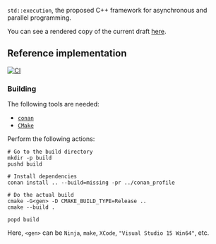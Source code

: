 `std::execution`, the proposed C++ framework for asynchronous and parallel programming.

You can see a rendered copy of the current draft [here](https://brycelelbach.github.io/wg21_p2300_std_execution/std_execution.html).


## Reference implementation

[![CI](https://github.com/brycelelbach/wg21_p2300_std_execution/workflows/CI/badge.svg)](https://github.com/brycelelbach/wg21_p2300_std_execution/actions)

### Building

The following tools are needed:
* [`conan`](https://www.conan.io/)
* [`CMake`](https://cmake.org/)

Perform the following actions:
```
# Go to the build directory
mkdir -p build
pushd build

# Install dependencies
conan install .. --build=missing -pr ../conan_profile

# Do the actual build
cmake -G<gen> -D CMAKE_BUILD_TYPE=Release ..
cmake --build .

popd build
```

Here, `<gen>` can be `Ninja`, `make`, `XCode`, `"Visual Studio 15 Win64"`, etc.